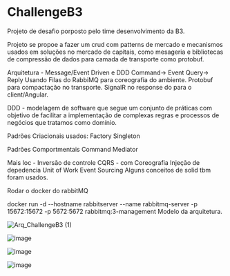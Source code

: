 # ChallengeB3
Projeto de desafio porposto pelo time desenvolvimento da B3.

Projeto se propoe a fazer um crud com patterns de mercado e mecanismos usados em soluções no mercado de capitais, 
como mesageria e bibliotecas de compressão de dados para camada de transporte como protobuf.

Arquitetura - Message/Event Driven e DDD
Command-> Event
Query-> Reply
Usando  Filas do RabbiMQ para coreografia do ambiente.
Protobuf para compactação no transporte.
SignalR no response do para o client/Angular.

DDD - modelagem de software que segue um conjunto de práticas com 
objetivo de facilitar a implementação de complexas regras e processos de negócios que tratamos como domínio.

Padrões Criacionais usados:
Factory
Singleton

Padrões Comportmentais
Command
Mediator 

Mais
Ioc - Inversão de controle
CQRS - com Coreografia
Injeção de depedencia
Unit of Work
Event Sourcing
Alguns conceitos de solid tbm foram usados.

Rodar o docker do rabbitMQ

docker run -d --hostname rabbitserver --name rabbitmq-server -p 15672:15672 -p 5672:5672 rabbitmq:3-management
Modelo da arquitetura.

![Arq_ChallengeB3 (1)](https://github.com/bvarandas/ChallengeB3/assets/13907905/d31ae2cd-223c-48de-bb9f-a1b172d96843)

![image](https://github.com/bvarandas/ChallengeB3/assets/13907905/ce855aa1-63b9-45f5-9b43-12ea7ad95afb)

![image](https://github.com/bvarandas/ChallengeB3/assets/13907905/4a69d490-3858-40e6-aaa6-1ec93e4b503e)

![image](https://github.com/bvarandas/ChallengeB3/assets/13907905/69ecb338-71f1-402b-a888-ca63a7b3055a)



